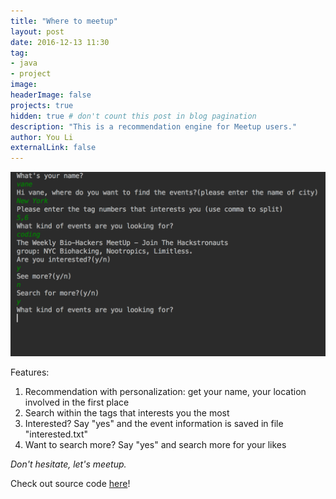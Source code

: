 ```yaml
---
title: "Where to meetup"
layout: post
date: 2016-12-13 11:30
tag:
- java
- project
image:
headerImage: false
projects: true
hidden: true # don't count this post in blog pagination
description: "This is a recommendation engine for Meetup users."
author: You Li
externalLink: false
---
```


![Screenshot](/assets/meetup-screenshot.png)

Features:

1. Recommendation with personalization: get your name, your location involved in the first place
2. Search within the tags that interests you the most
3. Interested? Say "yes" and the event information is saved in file "interested.txt"
4. Want to search more? Say "yes" and search more for your likes

*Don't hesitate, let's meetup.*

Check out source code <a href="https://github.com/liyouvane/Meetup-Recommendation" target="_blank">here</a>!

